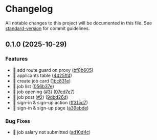 # Changelog

All notable changes to this project will be documented in this file. See [standard-version](https://github.com/conventional-changelog/standard-version) for commit guidelines.

## 0.1.0 (2025-10-29)


### Features

* 🎸 add route guard on proxy ([bf8b605](https://github.com/afifPippop1/hiring-dashboard/commit/bf8b605b5aeec40b6b0cdee72b5835d8e77a7fcd))
* 🎸 applicants table ([4425ff4](https://github.com/afifPippop1/hiring-dashboard/commit/4425ff452fbf4475aec66dc9e8fc2c535e4eeedd))
* 🎸 create job card ([1bc831e](https://github.com/afifPippop1/hiring-dashboard/commit/1bc831e7c6e41747d4ee9bd9fab327fabd9612d9))
* 🎸 job list ([056b37e](https://github.com/afifPippop1/hiring-dashboard/commit/056b37eda3cc3f7b4e49bed2b11ab1fa862d1582))
* 🎸 job opening ([#3](https://github.com/afifPippop1/hiring-dashboard/issues/3)) ([07ed7e7](https://github.com/afifPippop1/hiring-dashboard/commit/07ed7e70ea754cb3853067cd963285ee31d8ca24))
* 🎸 job post ([#2](https://github.com/afifPippop1/hiring-dashboard/issues/2)) ([9dbd26d](https://github.com/afifPippop1/hiring-dashboard/commit/9dbd26d46c34a4d9830fc3de4bc91ac80b1351e4))
* 🎸 sign-in & sign-up action ([ff315d7](https://github.com/afifPippop1/hiring-dashboard/commit/ff315d70e4e98b5eed1a0769c3cf61c69bda2aa0))
* 🎸 sign-in & sign-up page ([a39ebde](https://github.com/afifPippop1/hiring-dashboard/commit/a39ebde5f3c4ce3448180f96b8dd98a4b88cb2c2))


### Bug Fixes

* 🐛 job salary not submitted ([ad10d4c](https://github.com/afifPippop1/hiring-dashboard/commit/ad10d4c6859acfb2177b1ea438a6e7df64c11e5e))
